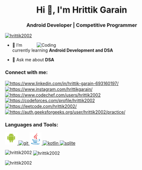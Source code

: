 <h1 align="center">Hi 👋, I'm Hrittik Garain</h1>
<h3 align="center">Android Developer | Competitive Programmer</h3>

<p align="left"> <a href="https://github.com/ryo-ma/github-profile-trophy"><img src="https://github-profile-trophy.vercel.app/?username=hrittik2002" alt="hrittik2002" /></a> </p>

<img align="right" alt="Coding" width="400" src="https://cdn.dribbble.com/users/2646423/screenshots/5507196/computer.gif">

- 🌱 I’m currently learning **Android Development and DSA**

- 💬 Ask me about **DSA**

<h3 align="left">Connect with me:</h3>
<p align="left">
<a href="https://linkedin.com/in/https://www.linkedin.com/in/hrittik-garain-693160197/" target="blank"><img align="center" src="https://raw.githubusercontent.com/rahuldkjain/github-profile-readme-generator/master/src/images/icons/Social/linked-in-alt.svg" alt="https://www.linkedin.com/in/hrittik-garain-693160197/" height="30" width="40" /></a>
<a href="https://instagram.com/https://www.instagram.com/hrittikgarain/" target="blank"><img align="center" src="https://raw.githubusercontent.com/rahuldkjain/github-profile-readme-generator/master/src/images/icons/Social/instagram.svg" alt="https://www.instagram.com/hrittikgarain/" height="30" width="40" /></a>
<a href="https://www.codechef.com/users/https://www.codechef.com/users/hrittik2002" target="blank"><img align="center" src="https://cdn.jsdelivr.net/npm/simple-icons@3.1.0/icons/codechef.svg" alt="https://www.codechef.com/users/hrittik2002" height="30" width="40" /></a>
<a href="https://codeforces.com/profile/https://codeforces.com/profile/hrittik2002" target="blank"><img align="center" src="https://cdn.jsdelivr.net/npm/simple-icons@3.0.1/icons/codeforces.svg" alt="https://codeforces.com/profile/hrittik2002" height="30" width="40" /></a>
<a href="https://www.leetcode.com/https://leetcode.com/hrittik2002/" target="blank"><img align="center" src="https://raw.githubusercontent.com/rahuldkjain/github-profile-readme-generator/master/src/images/icons/Social/leet-code.svg" alt="https://leetcode.com/hrittik2002/" height="30" width="40" /></a>
<a href="https://auth.geeksforgeeks.org/user/https://auth.geeksforgeeks.org/user/hrittik2002/practice/" target="blank"><img align="center" src="https://raw.githubusercontent.com/rahuldkjain/github-profile-readme-generator/master/src/images/icons/Social/geeks-for-geeks.svg" alt="https://auth.geeksforgeeks.org/user/hrittik2002/practice/" height="30" width="40" /></a>
</p>

<h3 align="left">Languages and Tools:</h3>
<p align="left"> <a href="https://developer.android.com" target="_blank"> <img src="https://raw.githubusercontent.com/devicons/devicon/master/icons/android/android-original-wordmark.svg" alt="android" width="40" height="40"/> </a> <a href="https://git-scm.com/" target="_blank"> <img src="https://www.vectorlogo.zone/logos/git-scm/git-scm-icon.svg" alt="git" width="40" height="40"/> </a> <a href="https://www.java.com" target="_blank"> <img src="https://raw.githubusercontent.com/devicons/devicon/master/icons/java/java-original.svg" alt="java" width="40" height="40"/> </a> <a href="https://kotlinlang.org" target="_blank"> <img src="https://www.vectorlogo.zone/logos/kotlinlang/kotlinlang-icon.svg" alt="kotlin" width="40" height="40"/> </a> <a href="https://www.sqlite.org/" target="_blank"> <img src="https://www.vectorlogo.zone/logos/sqlite/sqlite-icon.svg" alt="sqlite" width="40" height="40"/> </a> </p>

<p><img align="left" src="https://github-readme-stats.vercel.app/api/top-langs?username=hrittik2002&show_icons=true&locale=en&layout=compact" alt="hrittik2002" /></p>

<p>&nbsp;<img align="center" src="https://github-readme-stats.vercel.app/api?username=hrittik2002&show_icons=true&locale=en" alt="hrittik2002" /></p>

<p><img align="center" src="https://github-readme-streak-stats.herokuapp.com/?user=hrittik2002&" alt="hrittik2002" /></p>

